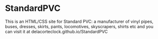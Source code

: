 # StandardPVC

This is an HTML/CSS site for Standard PVC: a manufacturer of vinyl pipes, buses, dresses, skirts, pants, locomotives, skyscrapers, shirts etc and you can visit it at delacorteclock.github.io/StandardPVC